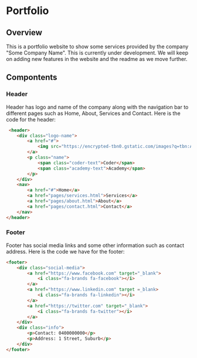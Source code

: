 # Portfolio

## Overview
This is a portfolio website to show some services provided by the company "Some Company Name". This is currently under development. We will keep on adding new features in the website and the readme as we move further.

## Compontents 

### Header 
Header has logo and name of the company along with the navigation bar to different pages such as Home, About, Services and Contact. Here is the code for the header: 
```html
 <header>
    <div class="logo-name">
        <a href="#">
            <img src="https://encrypted-tbn0.gstatic.com/images?q=tbn:ANd9GcTsqoHFtRsVfkg1B2xV7Meqcrv_9uLwMyjqEQ&s" alt="CA Logo">
        </a>
        <p class="name">
            <span class="coder-text">Coder</span>
            <span class="academy-text">Academy</span>
        </p>
    </div>
    <nav>
        <a href="#">Home</a>
        <a href="pages/services.html">Services</a>
        <a href="pages/about.html">About</a>
        <a href="pages/contact.html">Contact</a>
    </nav>
</header>
```


### Footer 
Footer has social media links and some other information such as contact address. Here is the code we have for the footer:
```html
<footer>
    <div class="social-media">
        <a href="https://www.facebook.com" target="_blank">
            <i class="fa-brands fa-facebook"></i>
        </a>
        <a href="https://www.linkedin.com" target =_blank>
            <i class="fa-brands fa-linkedin"></i>
        </a>
        <a href="https://twitter.com" target="_blank">
            <i class="fa-brands fa-twitter"></i>
        </a>
    </div>
    <div class="info">
        <p>Contact: 0400000000</p>
        <p>Address: 1 Street, Suburb</p>
    </div>
</footer>
```